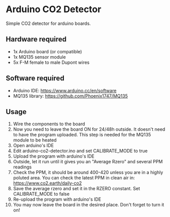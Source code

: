 # Arduino CO2 Detector

Simple CO2 detector for arduino boards.

## Hardware required
- 1x Arduino board (or compatible)
- 1x MQ135 sensor module
- 5x F-M female to male Dupont wires

## Software required
- Arduino IDE: https://www.arduino.cc/en/software
- MQ135 library: https://github.com/Phoenix1747/MQ135

## Usage

1. Wire the components to the board
2. Now you need to leave the board ON for 24/48h outside. It doesn't need to have the program uploaded. This step is needed for the MQ135 module to be heated
3. Open arduino's IDE
4. Edit arduino-co2-detector.ino and set CALIBRATE_MODE to true
5. Upload the program with arduino's IDE
6. Outside, let it run until it gives you an "Average Rzero" and several PPM readings
7. Check the PPM, it should be around 400-420 unless you are in a highly poluted area. You can check the latest PPM in clean air in: https://www.co2.earth/daily-co2
8. Save the average rzero and set it in the RZERO constant. Set CALIBRATE_MODE to false
9. Re-upload the program with arduino's IDE
10. You may now leave the board in the desired place. Don't forget to turn it on!